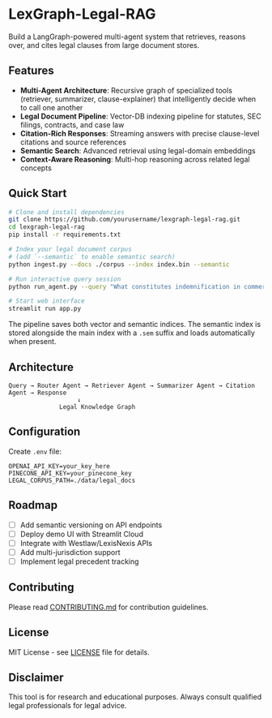 # LexGraph-Legal-RAG

Build a LangGraph-powered multi-agent system that retrieves, reasons over, and cites legal clauses from large document stores.

## Features

- **Multi-Agent Architecture**: Recursive graph of specialized tools (retriever, summarizer, clause-explainer) that intelligently decide when to call one another
- **Legal Document Pipeline**: Vector-DB indexing pipeline for statutes, SEC filings, contracts, and case law
- **Citation-Rich Responses**: Streaming answers with precise clause-level citations and source references
- **Semantic Search**: Advanced retrieval using legal-domain embeddings
- **Context-Aware Reasoning**: Multi-hop reasoning across related legal concepts

## Quick Start

```bash
# Clone and install dependencies
git clone https://github.com/yourusername/lexgraph-legal-rag.git
cd lexgraph-legal-rag
pip install -r requirements.txt

# Index your legal document corpus
# (add `--semantic` to enable semantic search)
python ingest.py --docs ./corpus --index index.bin --semantic

# Run interactive query session
python run_agent.py --query "What constitutes indemnification in commercial contracts?" --index index.bin

# Start web interface
streamlit run app.py
```

The pipeline saves both vector and semantic indices. The semantic index
is stored alongside the main index with a `.sem` suffix and loads
automatically when present.

## Architecture

```
Query → Router Agent → Retriever Agent → Summarizer Agent → Citation Agent → Response
                   ↓
              Legal Knowledge Graph
```

## Configuration

Create `.env` file:
```env
OPENAI_API_KEY=your_key_here
PINECONE_API_KEY=your_pinecone_key
LEGAL_CORPUS_PATH=./data/legal_docs
```

## Roadmap

- [ ] Add semantic versioning on API endpoints
- [ ] Deploy demo UI with Streamlit Cloud
- [ ] Integrate with Westlaw/LexisNexis APIs
- [ ] Add multi-jurisdiction support
- [ ] Implement legal precedent tracking

## Contributing

Please read [CONTRIBUTING.md](CONTRIBUTING.md) for contribution guidelines.

## License

MIT License - see [LICENSE](LICENSE) file for details.

## Disclaimer

This tool is for research and educational purposes. Always consult qualified legal professionals for legal advice.

